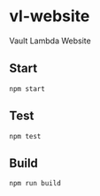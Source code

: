 # vl-website

Vault Lambda Website

## Start

```
npm start
```

## Test

```
npm test
```

## Build

```
npm run build
```
